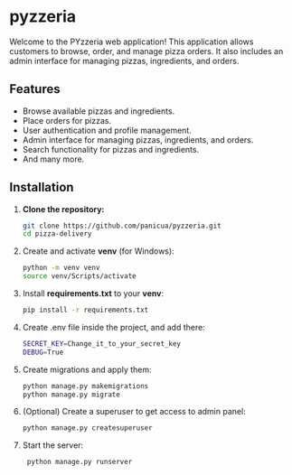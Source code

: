 # pyzzeria
Welcome to the PYzzeria web application! This application allows customers to browse, order, and manage pizza orders. It also includes an admin interface for managing pizzas, ingredients, and orders.

## Features
- Browse available pizzas and ingredients.
- Place orders for pizzas.
- User authentication and profile management.
- Admin interface for managing pizzas, ingredients, and orders.
- Search functionality for pizzas and ingredients.
- And many more.

## Installation

1. **Clone the repository:**

   ```sh
   git clone https://github.com/panicua/pyzzeria.git
   cd pizza-delivery
   
2. Create and activate **venv** (for Windows):
   ```sh
   python -m venv venv
   source venv/Scripts/activate
   
3. Install **requirements.txt** to your **venv**:
   ```sh
   pip install -r requirements.txt
4. Create .env file inside the project, and add there:
   ```sh
   SECRET_KEY=Change_it_to_your_secret_key
   DEBUG=True
5. Create migrations and apply them:
   ```sh
   python manage.py makemigrations
   python manage.py migrate
6. (Optional) Create a superuser to get access to admin panel:
   ```sh
   python manage.py createsuperuser
7. Start the server:
   ```sh
    python manage.py runserver

